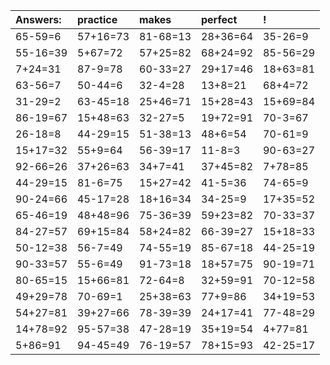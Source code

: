 | Answers: | practice | makes | perfect | ! |
| :--- | :--- | :--- | :--- | :--- |
| 65-59=6 | 57+16=73 | 81-68=13 | 28+36=64 | 35-26=9 | 
| 55-16=39 | 5+67=72 | 57+25=82 | 68+24=92 | 85-56=29 | 
| 7+24=31 | 87-9=78 | 60-33=27 | 29+17=46 | 18+63=81 | 
| 63-56=7 | 50-44=6 | 32-4=28 | 13+8=21 | 68+4=72 | 
| 31-29=2 | 63-45=18 | 25+46=71 | 15+28=43 | 15+69=84 | 
| 86-19=67 | 15+48=63 | 32-27=5 | 19+72=91 | 70-3=67 | 
| 26-18=8 | 44-29=15 | 51-38=13 | 48+6=54 | 70-61=9 | 
| 15+17=32 | 55+9=64 | 56-39=17 | 11-8=3 | 90-63=27 | 
| 92-66=26 | 37+26=63 | 34+7=41 | 37+45=82 | 7+78=85 | 
| 44-29=15 | 81-6=75 | 15+27=42 | 41-5=36 | 74-65=9 | 
| 90-24=66 | 45-17=28 | 18+16=34 | 34-25=9 | 17+35=52 | 
| 65-46=19 | 48+48=96 | 75-36=39 | 59+23=82 | 70-33=37 | 
| 84-27=57 | 69+15=84 | 58+24=82 | 66-39=27 | 15+18=33 | 
| 50-12=38 | 56-7=49 | 74-55=19 | 85-67=18 | 44-25=19 | 
| 90-33=57 | 55-6=49 | 91-73=18 | 18+57=75 | 90-19=71 | 
| 80-65=15 | 15+66=81 | 72-64=8 | 32+59=91 | 70-12=58 | 
| 49+29=78 | 70-69=1 | 25+38=63 | 77+9=86 | 34+19=53 | 
| 54+27=81 | 39+27=66 | 78-39=39 | 24+17=41 | 77-48=29 | 
| 14+78=92 | 95-57=38 | 47-28=19 | 35+19=54 | 4+77=81 | 
| 5+86=91 | 94-45=49 | 76-19=57 | 78+15=93 | 42-25=17 | 
